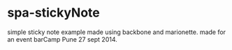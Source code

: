 spa-stickyNote
==============

simple sticky note example made using backbone and marionette. made for an event barCamp Pune 27 sept 2014.

